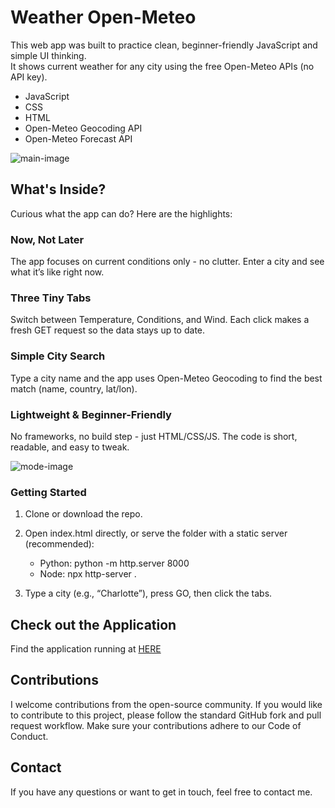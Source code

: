 # Weather Open-Meteo

This web app was built to practice clean, beginner-friendly JavaScript and simple UI thinking. <br>
It shows current weather for any city using the free Open-Meteo APIs (no API key).

- JavaScript
- CSS
- HTML
- Open-Meteo Geocoding API
- Open-Meteo Forecast API
  
![main-image](https://github.com/user-attachments/files/22323416/img-app-weather.bmp)

## What's Inside?

Curious what the app can do? Here are the highlights:

### Now, Not Later

The app focuses on current conditions only - no clutter. Enter a city and see what it’s like right now.

### Three Tiny Tabs

Switch between Temperature, Conditions, and Wind.
Each click makes a fresh GET request so the data stays up to date.

### Simple City Search

Type a city name and the app uses Open-Meteo Geocoding to find the best match (name, country, lat/lon).

### Lightweight & Beginner-Friendly

No frameworks, no build step - just HTML/CSS/JS. The code is short, readable, and easy to tweak.

![mode-image](https://github.com/user-attachments/files/22323422/img-app-weather2.bmp)

### Getting Started
1. Clone or download the repo.

2. Open index.html directly, or serve the folder with a static server (recommended):

     - Python: python -m http.server 8000
     - Node: npx http-server .

3. Type a city (e.g., “Charlotte”), press GO, then click the tabs.

## Check out the Application

Find the application running at [HERE](https://annaprodev.github.io/weather-open-meteo/)

## Contributions

I welcome contributions from the open-source community. If you would like to contribute to this project, please follow the standard GitHub fork and pull request workflow. Make sure your contributions adhere to our Code of Conduct.

## Contact

If you have any questions or want to get in touch, feel free to contact me.


